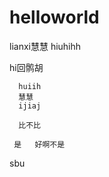 # helloworld
lianxi慧慧                hiuhihh


  hi回鹘胡  
      
      huiih
      慧慧
      ijiaj
      
      比不比
		
	 是   好啊不是
   sbu
   
   
